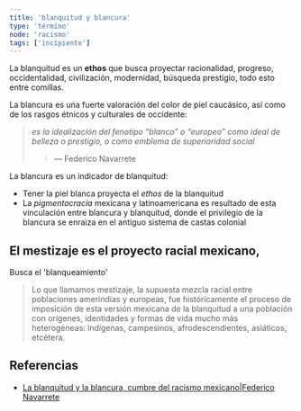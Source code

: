 ```yaml
---
title: 'blanquitud y blancura'
type: 'término'
node: 'racismo'
tags: ['incipiente']
---
```


La blanquitud es un **ethos** que busca proyectar racionalidad, progreso, occidentalidad, civilización, modernidad, búsqueda prestigio, todo esto entre comillas.

La blancura es una fuerte valoración del color de piel caucásico, así como de los rasgos étnicos y culturales de occidente:

>*es la idealización del fenotipo “blanco” o “europeo” como ideal de belleza o prestigio, o como emblema de superioridad social*
>> — Federico Navarrete

La blancura es un indicador de blanquitud:
- Tener la piel blanca proyecta el *ethos* de la blanquitud
- La *pigmentocracia* mexicana y latinoamericana es resultado de esta vinculación entre blancura y blanquitud, donde el privilegio de la blancura se enraiza en el antiguo sistema de castas colonial

## El mestizaje es el proyecto racial mexicano, 

Busca el 'blanqueamiento'  

>Lo que llamamos mestizaje, la supuesta mezcla racial entre poblaciones amerindias y europeas, fue históricamente el proceso de imposición de esta versión mexicana de la blanquitud a una población con orígenes, identidades y formas de vida mucho más heterogéneas: indígenas, campesinos, afrodescendientes, asiáticos, etcétera.

## Referencias 

- [La blanquitud y la blancura, cumbre del racismo mexicano|Federico Navarrete](https://www.revistadelauniversidad.mx/articles/ca12bb18-2c40-40dc-add6-b0acd62fafbd/la-blanquitud-y-la-blancura-cumbre-del-racismo-mexicano)